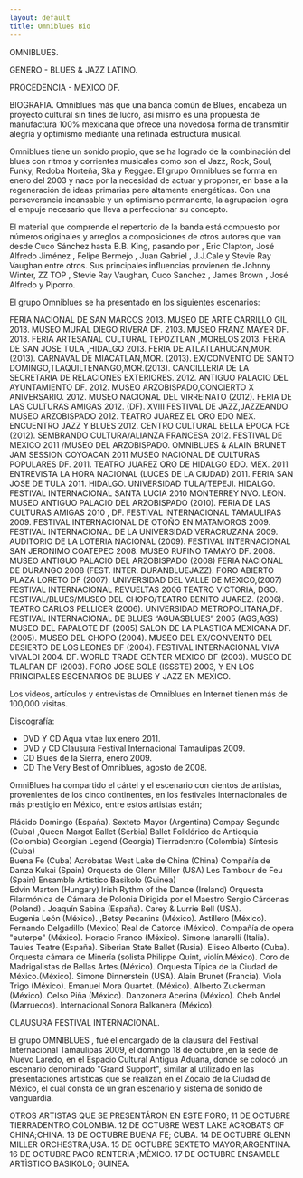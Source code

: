 ```yaml
---
layout: default
title: Omniblues Bio
---
```


OMNIBLUES.
 
GENERO - BLUES & JAZZ LATINO.

PROCEDENCIA -  MEXICO DF.
 
BIOGRAFIA.
Omniblues más que una banda común de Blues, encabeza un proyecto cultural sin fines de lucro, así mismo es una propuesta de manufactura 100% mexicana que ofrece una novedosa forma de transmitir alegría y optimismo mediante una refinada estructura musical. 

Omniblues tiene un sonido propio, que se ha logrado de la combinación del blues con ritmos y corrientes musicales como son el Jazz, Rock, Soul, Funky, Redoba Norteña, Ska y Reggae. 
El grupo Omniblues se forma en enero del 2003 y nace por la necesidad de actuar y proponer, en base a la regeneración de ideas primarias pero altamente energéticas. 
Con una perseverancia incansable y un optimismo permanente, la agrupación logra el empuje necesario que lleva a perfeccionar su concepto. 

El material que comprende el repertorio de la banda está compuesto por números originales y arreglos a composiciones de otros autores que van desde Cuco Sánchez hasta B.B. King, pasando por , Eric  Clapton, José Alfredo Jiménez , Felipe Bermejo , Juan Gabriel , J.J.Cale y Stevie Ray Vaughan entre otros. 
Sus principales influencias provienen de Johnny Winter, ZZ TOP , Stevie Ray Vaughan, Cuco Sanchez , James Brown , José Alfredo y  Piporro.

El grupo Omniblues se ha presentado en los siguientes escenarios:

FERIA NACIONAL DE SAN MARCOS 2013.
MUSEO DE ARTE CARRILLO GIL 2013.
MUSEO MURAL DIEGO RIVERA DF. 2103.
MUSEO FRANZ MAYER DF. 2013.
FERIA ARTESANAL CULTURAL TEPOZTLAN ,MORELOS 2013.
FERIA DE SAN JOSE TULA ,HIDALGO 2013.
FERIA DE ATLATLAHUCAN,MOR. (2013).
CARNAVAL DE MIACATLAN,MOR. (2013).
EX/CONVENTO DE SANTO DOMINGO,TLAQUILTENANGO,MOR.(2013).
CANCILLERIA DE LA SECRETARIA DE RELACIONES EXTERIORES. 2012.
ANTIGUO PALACIO DEL AYUNTAMIENTO DF. 2012.
MUSEO ARZOBISPADO,CONCIERTO X ANIVERSARIO. 2012.
MUSEO NACIONAL DEL VIRREINATO (2012).
FERIA DE LAS CULTURAS AMIGAS 2012. (DF).
XVIII FESTIVAL DE JAZZ,JAZZEANDO MUSEO ARZOBISPADO 2012.
TEATRO JUAREZ EL ORO EDO MEX. ENCUENTRO JAZZ Y BLUES 2012.
CENTRO CULTURAL BELLA EPOCA FCE (2012).
SEMBRANDO CULTURA/ALIANZA FRANCESA 2012.
FESTIVAL DE MEXICO 2011 /MUSEO DEL ARZOBISPADO.
OMNIBLUES & ALAIN BRUNET JAM SESSION COYOACAN 2011
MUSEO NACIONAL DE CULTURAS POPULARES DF. 2011.
TEATRO JUAREZ ORO DE HIDALGO EDO. MEX. 2011
ENTREVISTA LA HORA NACIONAL (LUCES DE LA CIUDAD) 2011.
FERIA SAN JOSE DE TULA 2011. HIDALGO.
UNIVERSIDAD TULA/TEPEJI. HIDALGO.
FESTIVAL INTERNACIONAL SANTA LUCIA 2010 MONTERREY NVO. LEON.
MUSEO ANTIGUO PALACIO DEL ARZOBISPADO (2010).
FERIA DE LAS CULTURAS AMIGAS 2010 , DF.
FESTIVAL INTERNACIONAL TAMAULIPAS 2009.
FESTIVAL INTERNACIONAL DE OTOÑO EN MATAMOROS 2009.
FESTIVAL INTERNACIONAL DE LA UNIVERSIDAD VERACRUZANA 2009.
AUDITORIO DE LA LOTERIA NACIONAL (2009).
FESTIVAL INTERNACIONAL SAN JERONIMO COATEPEC 2008.
MUSEO RUFINO TAMAYO  DF. 2008.
MUSEO ANTIGUO PALACIO DEL ARZOBISPADO (2008)
FERIA NACIONAL DE DURANGO 2008 (FEST. INTER. DURANBLUEJAZZ).
FORO ABIERTO PLAZA LORETO DF (2007).
UNIVERSIDAD DEL VALLE DE MEXICO,(2007)
FESTIVAL INTERNACIONAL REVUELTAS 2006 TEATRO VICTORIA, DGO.
FESTIVAL/BLUES/MUSEO DEL CHOPO/TEATRO BENITO JUAREZ. (2006).
TEATRO CARLOS PELLICER (2006).
UNIVERSIDAD METROPOLITANA,DF.
FESTIVAL INTERNACIONAL DE BLUES “AGUASBLUES” 2005  (AGS,AGS)
MUSEO DEL PAPALOTE DF (2005)
SALON DE LA PLASTICA MEXICANA DF. (2005).
MUSEO DEL CHOPO (2004).
MUSEO DEL EX/CONVENTO DEL DESIERTO DE LOS LEONES DF (2004).
FESTIVAL INTERNACIONAL VIVA VIVALDI 2004. DF.
WORLD TRADE CENTER MEXICO DF (2003).
MUSEO DE TLALPAN DF (2003).
FORO JOSE SOLE (ISSSTE) 2003,
Y EN LOS PRINCIPALES ESCENARIOS DE BLUES Y JAZZ EN MEXICO.
 
Los videos, artículos y entrevistas  de Omniblues en Internet  tienen más de 100,000 visitas.  

Discografía:

* DVD Y CD Aqua vitae lux enero 2011.
* DVD y CD  Clausura Festival Internacional Tamaulipas 2009.
* CD Blues de la Sierra, enero 2009.
* CD The Very Best of Omniblues, agosto de 2008.

OmniBlues ha compartido el cártel y el escenario con cientos de artistas, provenientes de los cinco continentes, en los festivales internacionales de más prestigio en México, entre estos artistas están; 

Plácido Domingo (España). Sexteto Mayor (Argentina) Compay Segundo (Cuba) ,Queen Margot Ballet (Serbia) Ballet Folklórico de Antioquia (Colombia) Georgian Legend (Georgia) Tierradentro (Colombia) Síntesis (Cuba)  
Buena Fe (Cuba) Acróbatas West Lake de China (China) Compañía de Danza Kukai (Spain) Orquesta de Glenn Miller (USA) Les Tambour de Feu (Spain) Ensamble Artístico Basikolo (Guinea)  
Edvin Marton (Hungary) Irish Rythm of the Dance (Ireland) Orquesta Filarmónica de Cámara de Polonia Dirigida por el Maestro Sergio Cárdenas (Poland) . Joaquín Sabina (España). Carey & Lurrie Bell (USA).  
Eugenia León (México). ,Betsy Pecanins (México). Astillero (México). Fernando Delgadillo (México) Real de Catorce (México). Compañía de opera "euterpe" (México). Horacio Franco (México). Simone Ianarelli (Italia).  
Taules Teatre (España). Siberian State Ballet (Rusia). 
Eliseo Alberto (Cuba). 
Orquesta cámara de Minería (solista Philippe Quint, violín.México). 
Coro de Madrigalistas de Bellas Artes.(México).
Orquesta Típica de la Ciudad de México.(México).
Simone Dinnerstein (USA).
Alain Brunet (Francia). Viola Trigo (México).
Emanuel Mora Quartet. (México). 
Alberto Zuckerman (México). Celso Piña (México).
Danzonera Acerina (México). Cheb Andel (Marruecos).
Internacional Sonora Balkanera (México).


CLAUSURA FESTIVAL INTERNACIONAL.

El grupo OMNIBLUES , fué el encargado de la clausura del Festival Internacional Tamaulipas 2009, el domingo 18 de octubre ,en la sede de Nuevo Laredo, en el Espacio Cultural Antigua Aduana, donde se colocó un escenario denominado "Grand Support", similar al utilizado en las presentaciones artísticas que se realizan en el Zócalo de la Ciudad de México, el cual consta de un gran escenario y sistema de sonido de vanguardia. 

OTROS ARTISTAS QUE SE PRESENTÁRON EN ESTE FORO; 
11 DE OCTUBRE TIERRADENTRO;COLOMBIA. 
12 DE OCTUBRE WEST LAKE ACROBATS OF CHINA;CHINA. 
13 DE OCTUBRE BUENA FE; CUBA. 
14 DE OCTUBRE GLENN MILLER ORCHESTRA;USA. 
15 DE OCTUBRE SEXTETO MAYOR;ARGENTINA. 
16 DE OCTUBRE PACO RENTERÌA ;MÈXICO. 
17 DE OCTUBRE ENSAMBLE ARTÌSTICO BASIKOLO; GUINEA.
